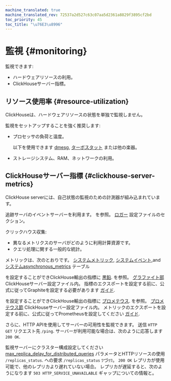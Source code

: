 ```yaml
---
machine_translated: true
machine_translated_rev: 72537a2d527c63c07aa5d2361a8829f3895cf2bd
toc_priority: 45
toc_title: "\u76E3\u8996"
---
```


# 監視 {#monitoring}

監視できます:

-   ハードウェアリソースの利用。
-   ClickHouseサーバー指標。

## リソース使用率 {#resource-utilization}

ClickHouseは、ハードウェアリソースの状態を単独で監視しません。

監視をセットアップすることを強く推奨します:

-   プロセッサの負荷と温度。

    以下を使用できます [dmesg](https://en.wikipedia.org/wiki/Dmesg), [ターボスタット](https://www.linux.org/docs/man8/turbostat.html) または他の楽器。

-   ストレージシステム、RAM、ネットワークの利用。

## ClickHouseサーバー指標 {#clickhouse-server-metrics}

ClickHouse serverには、自己状態の監視のための計測器が組み込まれています。

追跡サーバのイベントサーバーを利用ます。 を参照。 [ロガー](server-configuration-parameters/settings.md#server_configuration_parameters-logger) 設定ファイルのセクション。

クリックハウス収集:

-   異なるメトリクスのサーバがどのように利用計算資源です。
-   クエリ処理に関する一般的な統計。

メトリックは、次のとおりです。 [システムメトリック](../operations/system-tables.md#system_tables-metrics), [システムイベント](../operations/system-tables.md#system_tables-events),and [システムasynchronous_metrics](../operations/system-tables.md#system_tables-asynchronous_metrics) テーブル

を設定することができClickHouse輸出の指標に [黒鉛](https://github.com/graphite-project). を参照。 [グラファイト部](server-configuration-parameters/settings.md#server_configuration_parameters-graphite) ClickHouseサーバー設定ファイル内。 指標のエクスポートを設定する前に、公式に従ってGraphiteを設定する必要があります [ガイド](https://graphite.readthedocs.io/en/latest/install.html).

を設定することができClickHouse輸出の指標に [プロメテウス](https://prometheus.io). を参照。 [プロメテウス節](server-configuration-parameters/settings.md#server_configuration_parameters-prometheus) ClickHouseサーバー設定ファイル内。 メトリックのエクスポートを設定する前に、公式に従ってPrometheusを設定してください [ガイド](https://prometheus.io/docs/prometheus/latest/installation/).

さらに、HTTP APIを使用してサーバーの可用性を監視できます。 送信 `HTTP GET` リクエスト先 `/ping`. サーバーが利用可能な場合は、次のように応答します `200 OK`.

監視サーバーにクラスター構成設定してください [max_replica_delay_for_distributed_queries](settings/settings.md#settings-max_replica_delay_for_distributed_queries) パラメータとHTTPリソースの使用 `/replicas_status`. への要求 `/replicas_status` ﾂづｩﾂ。 `200 OK` レプリカが使用可能で、他のレプリカより遅れていない場合。 レプリカが遅延すると、次のようになります `503 HTTP_SERVICE_UNAVAILABLE` ギャップについての情報と。
